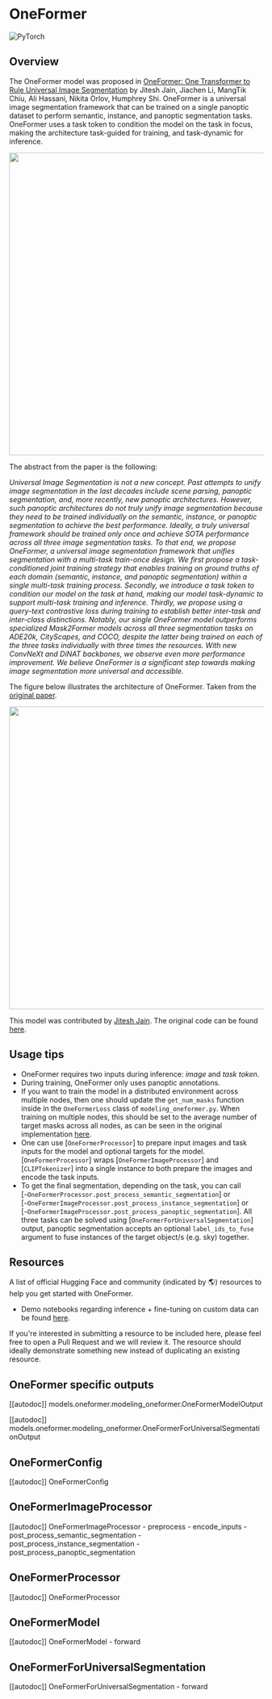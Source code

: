 <!--Copyright 2022 The HuggingFace Team. All rights reserved.

Licensed under the Apache License, Version 2.0 (the "License"); you may not use this file except in compliance with
the License. You may obtain a copy of the License at

http://www.apache.org/licenses/LICENSE-2.0

Unless required by applicable law or agreed to in writing, software distributed under the License is distributed on
an "AS IS" BASIS, WITHOUT WARRANTIES OR CONDITIONS OF ANY KIND, either express or implied. See the License for the
specific language governing permissions and limitations under the License.

⚠️ Note that this file is in Markdown but contain specific syntax for our doc-builder (similar to MDX) that may not be
rendered properly in your Markdown viewer.

-->

# OneFormer

<div class="flex flex-wrap space-x-1">
<img alt="PyTorch" src="https://img.shields.io/badge/PyTorch-DE3412?style=flat&logo=pytorch&logoColor=white">
</div>

## Overview

The OneFormer model was proposed in [OneFormer: One Transformer to Rule Universal Image Segmentation](https://arxiv.org/abs/2211.06220) by Jitesh Jain, Jiachen Li, MangTik Chiu, Ali Hassani, Nikita Orlov, Humphrey Shi. OneFormer is a universal image segmentation framework that can be trained on a single panoptic dataset to perform semantic, instance, and panoptic segmentation tasks. OneFormer uses a task token to condition the model on the task in focus, making the architecture task-guided for training, and task-dynamic for inference.

<img width="600" src="https://huggingface.co/datasets/huggingface/documentation-images/resolve/main/transformers/model_doc/oneformer_teaser.png"/>

The abstract from the paper is the following:

*Universal Image Segmentation is not a new concept. Past attempts to unify image segmentation in the last decades include scene parsing, panoptic segmentation, and, more recently, new panoptic architectures. However, such panoptic architectures do not truly unify image segmentation because they need to be trained individually on the semantic, instance, or panoptic segmentation to achieve the best performance. Ideally, a truly universal framework should be trained only once and achieve SOTA performance across all three image segmentation tasks. To that end, we propose OneFormer, a universal image segmentation framework that unifies segmentation with a multi-task train-once design. We first propose a task-conditioned joint training strategy that enables training on ground truths of each domain (semantic, instance, and panoptic segmentation) within a single multi-task training process. Secondly, we introduce a task token to condition our model on the task at hand, making our model task-dynamic to support multi-task training and inference. Thirdly, we propose using a query-text contrastive loss during training to establish better inter-task and inter-class distinctions. Notably, our single OneFormer model outperforms specialized Mask2Former models across all three segmentation tasks on ADE20k, CityScapes, and COCO, despite the latter being trained on each of the three tasks individually with three times the resources. With new ConvNeXt and DiNAT backbones, we observe even more performance improvement. We believe OneFormer is a significant step towards making image segmentation more universal and accessible.*

The figure below illustrates the architecture of OneFormer. Taken from the [original paper](https://arxiv.org/abs/2211.06220).

<img width="600" src="https://huggingface.co/datasets/huggingface/documentation-images/resolve/main/transformers/model_doc/oneformer_architecture.png"/>

This model was contributed by [Jitesh Jain](https://huggingface.co/praeclarumjj3). The original code can be found [here](https://github.com/SHI-Labs/OneFormer).

## Usage tips

-  OneFormer requires two inputs during inference: *image* and *task token*. 
- During training, OneFormer only uses panoptic annotations.
- If you want to train the model in a distributed environment across multiple nodes, then one should update the
  `get_num_masks` function inside in the `OneFormerLoss` class of `modeling_oneformer.py`. When training on multiple nodes, this should be
  set to the average number of target masks across all nodes, as can be seen in the original implementation [here](https://github.com/SHI-Labs/OneFormer/blob/33ebb56ed34f970a30ae103e786c0cb64c653d9a/oneformer/modeling/criterion.py#L287).
- One can use [`OneFormerProcessor`] to prepare input images and task inputs for the model and optional targets for the model. [`OneFormerProcessor`] wraps [`OneFormerImageProcessor`] and [`CLIPTokenizer`] into a single instance to both prepare the images and encode the task inputs.
- To get the final segmentation, depending on the task, you can call [`~OneFormerProcessor.post_process_semantic_segmentation`] or [`~OneFormerImageProcessor.post_process_instance_segmentation`] or [`~OneFormerImageProcessor.post_process_panoptic_segmentation`]. All three tasks can be solved using [`OneFormerForUniversalSegmentation`] output, panoptic segmentation accepts an optional `label_ids_to_fuse` argument to fuse instances of the target object/s (e.g. sky) together.

## Resources

A list of official Hugging Face and community (indicated by 🌎) resources to help you get started with OneFormer.

- Demo notebooks regarding inference + fine-tuning on custom data can be found [here](https://github.com/NielsRogge/Transformers-Tutorials/tree/master/OneFormer).

If you're interested in submitting a resource to be included here, please feel free to open a Pull Request and we will review it.
The resource should ideally demonstrate something new instead of duplicating an existing resource.

## OneFormer specific outputs

[[autodoc]] models.oneformer.modeling_oneformer.OneFormerModelOutput

[[autodoc]] models.oneformer.modeling_oneformer.OneFormerForUniversalSegmentationOutput

## OneFormerConfig

[[autodoc]] OneFormerConfig

## OneFormerImageProcessor

[[autodoc]] OneFormerImageProcessor
    - preprocess
    - encode_inputs
    - post_process_semantic_segmentation
    - post_process_instance_segmentation
    - post_process_panoptic_segmentation

## OneFormerProcessor

[[autodoc]] OneFormerProcessor

## OneFormerModel

[[autodoc]] OneFormerModel
    - forward

## OneFormerForUniversalSegmentation

[[autodoc]] OneFormerForUniversalSegmentation
    - forward
    